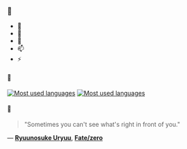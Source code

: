 ### 👋

- 🔭
- 🌱
- 💬
- 📫
- ⚡

#### 🧏

[![Most used languages](https://github-readme-stats-aynah.vercel.app/api/top-langs/?username=aynh&theme=solarized-dark&langs_count=6&layout=compact&hide_title=true)](https://github.com/anuraghazra/github-readme-stats#gh-dark-mode-only)
[![Most used languages](https://github-readme-stats-aynah.vercel.app/api/top-langs/?username=aynh&theme=solarized-light&langs_count=6&layout=compact&hide_title=true)](https://github.com/anuraghazra/github-readme-stats#gh-light-mode-only)

#### 💬

> "Sometimes you can't see what's right in front of you."

&mdash; [**Ryuunosuke Uryuu**](https://myanimelist.net/character.php?q=Ryuunosuke%20Uryuu&cat=character), [**Fate/zero**](https://myanimelist.net/search/all?q=Fate%2Fzero&cat=all)
